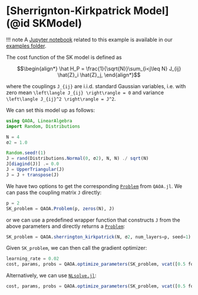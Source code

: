 # [Sherrignton-Kirkpatrick Model] (@id SKModel)

!!! note
    A [Jupyter notebook](https://github.com/FZJ-PGI-12/QAOA.jl/blob/master/notebooks/sherrington_kirkpatrick.ipynb) related to this example is available in our [examples folder](https://github.com/FZJ-PGI-12/QAOA.jl/tree/master/notebooks).

The cost function of the SK model is defined as

```math
\begin{align*}
\hat H_P = \frac{1}{\sqrt{N}}\sum_{i<j\leq N} J_{ij} \hat{Z}_i \hat{Z}_j,
\end{align*}
```

where the couplings ``J_{ij}`` are i.i.d. standard Gaussian variables, i.e. with zero mean ``\left\langle J_{ij} \right\rangle = 0`` and variance ``\left\langle J_{ij}^2 \right\rangle = J^2``.

We can set this model up as follows:
```julia
using QAOA, LinearAlgebra
import Random, Distributions

N = 4
σ2 = 1.0

Random.seed!(1)
J = rand(Distributions.Normal(0, σ2), N, N) ./ sqrt(N) 
J[diagind(J)] .= 0.0
J = UpperTriangular(J)
J = J + transpose(J)
```
We have two options to get the corresponding [`Problem`](@ref) from `QAOA.jl`. We can pass the coupling matrix ``J`` directly:
```julia
p = 2
SK_problem = QAOA.Problem(p, zeros(N), J)
```
or we can use a predefined wrapper function that constructs ``J`` from the above parameters and directly returns a [`Problem`](@ref):
```julia
SK_problem = QAOA.sherrington_kirkpatrick(N, σ2, num_layers=p, seed=1)
```
Given `SK_problem`, we can then call the gradient optimizer:
```julia
learning_rate = 0.02
cost, params, probs = QAOA.optimize_parameters(SK_problem, vcat([0.5 for _ in 1:p], [0.5 for _ in 1:p]); learning_rate=learning_rate)
```
Alternatively, we can use [`NLsolve.jl`](https://github.com/JuliaNLSolvers/NLsolve.jl):
```julia
cost, params, probs = QAOA.optimize_parameters(SK_problem, vcat([0.5 for _ in 1:p], [0.5 for _ in 1:p]), :LN_COBYLA)
```